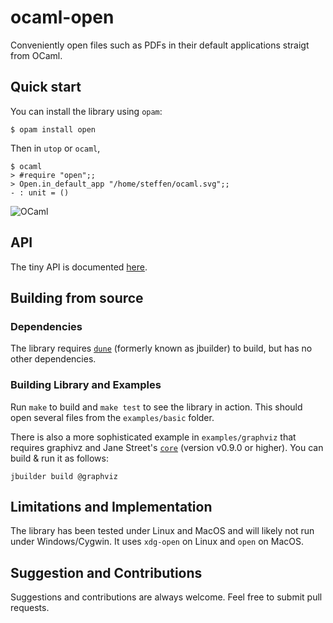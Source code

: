 # ocaml-open
Conveniently open files such as PDFs in their default applications straigt from OCaml.

## Quick start
You can install the library using `opam`:
```
$ opam install open
```
Then in `utop` or `ocaml`,
```
$ ocaml
> #require "open";;
> Open.in_default_app "/home/steffen/ocaml.svg";;
- : unit = ()
```
![OCaml](http://ocaml.org/logo/Colour/SVG/colour-logo.svg)

## API
The tiny API is documented [here](https://smolkaj.github.io/ocaml-open/).


## Building from source

### Dependencies
The library requires [`dune`](https://github.com/ocaml/dune) (formerly known as jbuilder) to build, but has no other dependencies.

### Building Library and Examples
Run `make` to build and `make test` to see the library in action. This should open several files from the `examples/basic` folder.

There is also a more sophisticated example in `examples/graphviz` that requires graphivz and Jane Street's [`core`](https://opensource.janestreet.com/core/) (version v0.9.0 or higher). You can build & run it as follows:
```
jbuilder build @graphviz
```

## Limitations and Implementation
The library has been tested under Linux and MacOS and will likely not run under Windows/Cygwin. It uses `xdg-open` on Linux and `open` on MacOS.

## Suggestion and Contributions
Suggestions and contributions are always welcome. Feel free to submit pull requests.
